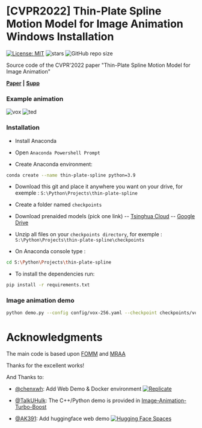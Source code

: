 # [CVPR2022] Thin-Plate Spline Motion Model for Image Animation Windows Installation

[![License: MIT](https://img.shields.io/badge/License-MIT-yellow.svg)](LICENSE)
![stars](https://img.shields.io/github/stars/yoyo-nb/Thin-Plate-Spline-Motion-Model.svg?style=flat)
![GitHub repo size](https://img.shields.io/github/repo-size/yoyo-nb/Thin-Plate-Spline-Motion-Model.svg)

Source code of the CVPR'2022 paper "Thin-Plate Spline Motion Model for Image Animation"

[**Paper**](https://arxiv.org/abs/2203.14367) **|** [**Supp**](https://cloud.tsinghua.edu.cn/f/f7b8573bb5b04583949f/?dl=1)

### Example animation

![vox](assets/vox.gif)
![ted](assets/ted.gif)

### Installation

- Install Anaconda 
- Open ```Anaconda Powershell Prompt```

- Create Anaconda environment:
```bash
conda create --name thin-plate-spline python=3.9
```

- Download this git and place it anywhere you want on your drive, for exemple : ```S:\Python\Projects\thin-plate-spline```

- Create a folder named ```checkpoints```

- Download prenaided models (pick one link)
-- [Tsinghua Cloud](https://cloud.tsinghua.edu.cn/d/30ab8765da364fefa101/)
-- [Google Drive](https://drive.google.com/drive/folders/1pNDo1ODQIb5HVObRtCmubqJikmR7VVLT?usp=sharing)

- Unzip all files on your ```checkpoints directory```, for exemple : ```S:\Python\Projects\thin-plate-spline\checkpoints```

- On Anaconda console type :
```bash
cd S:\Python\Projects\thin-plate-spline
```

- To install the dependencies run:
```bash
pip install -r requirements.txt
```


### Image animation demo

```bash
python demo.py --config config/vox-256.yaml --checkpoint checkpoints/vox.pth.tar --source_image assets/source.png --driving_video assets/driving.mp4
```

# Acknowledgments
The main code is based upon [FOMM](https://github.com/AliaksandrSiarohin/first-order-model) and [MRAA](https://github.com/snap-research/articulated-animation)

Thanks for the excellent works!

And Thanks to:

- [@chenxwh](https://github.com/chenxwh): Add Web Demo & Docker environment [![Replicate](https://replicate.com/yoyo-nb/thin-plate-spline-motion-model/badge)](https://replicate.com/yoyo-nb/thin-plate-spline-motion-model) 

- [@TalkUHulk](https://github.com/TalkUHulk): The C++/Python demo is provided in [Image-Animation-Turbo-Boost](https://github.com/TalkUHulk/Image-Animation-Turbo-Boost)

- [@AK391](https://github.com/AK391): Add huggingface web demo [![Hugging Face Spaces](https://img.shields.io/badge/%F0%9F%A4%97%20Hugging%20Face-Spaces-blue)](https://huggingface.co/spaces/CVPR/Image-Animation-using-Thin-Plate-Spline-Motion-Model)
